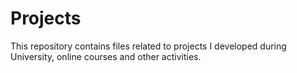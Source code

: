 # Projects

This repository contains files related to projects I developed during University, online courses and other activities.
